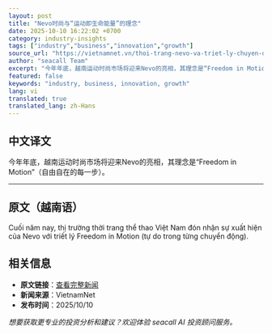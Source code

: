 ```yaml
---
layout: post
title: "Nevo时尚与“运动即生命能量”的理念"
date: 2025-10-10 16:22:02 +0700
category: industry-insights
tags: ["industry","business","innovation","growth"]
source_url: "https://vietnamnet.vn/thoi-trang-nevo-va-triet-ly-chuyen-dong-la-nang-luong-song-2451305.html"
author: "seacall Team"
excerpt: "今年年底，越南运动时尚市场将迎来Nevo的亮相，其理念是“Freedom in Motion”（自由自在的每一步）。..."
featured: false
keywords: "industry, business, innovation, growth"
lang: vi
translated: true
translated_lang: zh-Hans
---
```


## 中文译文

今年年底，越南运动时尚市场将迎来Nevo的亮相，其理念是“Freedom in Motion”（自由自在的每一步）。

---

## 原文（越南语）

Cuối năm nay, thị trường thời trang thể thao Việt Nam đón nhận sự xuất hiện của Nevo với triết lý Freedom in Motion (tự do trong từng chuyển động).

## 相关信息

- **原文链接**：[查看完整新闻](https://vietnamnet.vn/thoi-trang-nevo-va-triet-ly-chuyen-dong-la-nang-luong-song-2451305.html)
- **新闻来源**：VietnamNet
- **发布时间**：2025/10/10

*想要获取更专业的投资分析和建议？欢迎体验 seacall AI 投资顾问服务。*